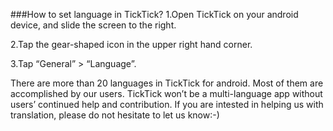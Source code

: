 ###How to set language in TickTick?
1.Open TickTick on your android device, and slide the screen to the right.

2.Tap the gear-shaped icon in the upper right hand corner.

3.Tap “General” > “Language”.


There are more than 20 languages in TickTick for android. Most of them are accomplished by our users. TickTick won’t be a multi-language app without users’ continued help and contribution. If you are intested in helping us with translation, please do not hesitate to let us know:-)

